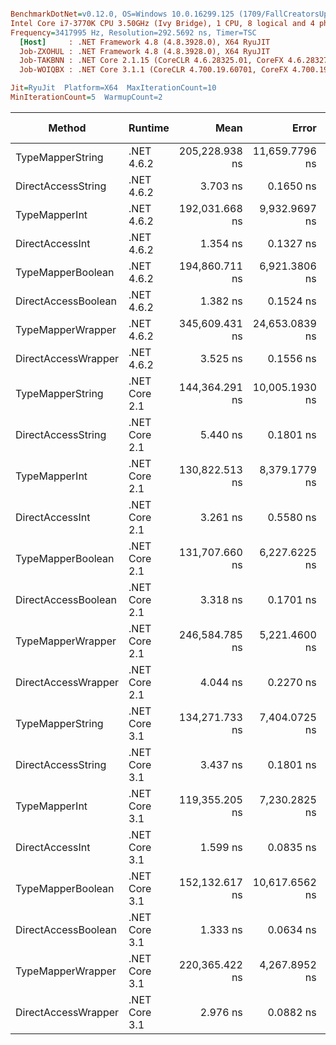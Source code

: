 ``` ini

BenchmarkDotNet=v0.12.0, OS=Windows 10.0.16299.125 (1709/FallCreatorsUpdate/Redstone3)
Intel Core i7-3770K CPU 3.50GHz (Ivy Bridge), 1 CPU, 8 logical and 4 physical cores
Frequency=3417995 Hz, Resolution=292.5692 ns, Timer=TSC
  [Host]     : .NET Framework 4.8 (4.8.3928.0), X64 RyuJIT
  Job-ZXOHUL : .NET Framework 4.8 (4.8.3928.0), X64 RyuJIT
  Job-TAKBNN : .NET Core 2.1.15 (CoreCLR 4.6.28325.01, CoreFX 4.6.28327.02), X64 RyuJIT
  Job-WOIQBX : .NET Core 3.1.1 (CoreCLR 4.700.19.60701, CoreFX 4.700.19.60801), X64 RyuJIT

Jit=RyuJit  Platform=X64  MaxIterationCount=10  
MinIterationCount=5  WarmupCount=2  

```
|              Method |       Runtime |           Mean |          Error |         StdDev |     Ratio |  RatioSD |  Gen 0 |  Gen 1 | Gen 2 | Allocated |
|-------------------- |-------------- |---------------:|---------------:|---------------:|----------:|---------:|-------:|-------:|------:|----------:|
|    TypeMapperString |    .NET 4.6.2 | 205,228.938 ns | 11,659.7796 ns |  7,712.2223 ns | 55,516.02 | 3,542.24 | 1.9531 | 0.2441 |     - |    8978 B |
|  DirectAccessString |    .NET 4.6.2 |       3.703 ns |      0.1650 ns |      0.1091 ns |      1.00 |     0.00 |      - |      - |     - |         - |
|       TypeMapperInt |    .NET 4.6.2 | 192,031.668 ns |  9,932.9697 ns |  6,570.0444 ns | 51,906.68 | 2,383.91 | 1.9531 | 0.2441 |     - |    9026 B |
|     DirectAccessInt |    .NET 4.6.2 |       1.354 ns |      0.1327 ns |      0.0878 ns |      0.37 |     0.03 |      - |      - |     - |         - |
|   TypeMapperBoolean |    .NET 4.6.2 | 194,860.711 ns |  6,921.3806 ns |  4,578.0647 ns | 52,665.62 | 1,872.71 | 1.9531 | 0.2441 |     - |    9026 B |
| DirectAccessBoolean |    .NET 4.6.2 |       1.382 ns |      0.1524 ns |      0.1008 ns |      0.37 |     0.03 |      - |      - |     - |         - |
|   TypeMapperWrapper |    .NET 4.6.2 | 345,609.431 ns | 24,653.0839 ns | 16,306.4886 ns | 93,389.68 | 4,659.21 | 1.9531 | 0.4883 |     - |    9260 B |
| DirectAccessWrapper |    .NET 4.6.2 |       3.525 ns |      0.1556 ns |      0.0926 ns |      0.95 |     0.03 |      - |      - |     - |         - |
|    TypeMapperString | .NET Core 2.1 | 144,364.291 ns | 10,005.1930 ns |  6,617.8157 ns | 39,051.74 | 2,682.71 | 1.4648 | 0.2441 |     - |    6889 B |
|  DirectAccessString | .NET Core 2.1 |       5.440 ns |      0.1801 ns |      0.1191 ns |      1.47 |     0.03 |      - |      - |     - |         - |
|       TypeMapperInt | .NET Core 2.1 | 130,822.513 ns |  8,379.1779 ns |  5,542.3074 ns | 35,354.56 | 1,706.83 | 1.5869 | 0.3662 |     - |    6825 B |
|     DirectAccessInt | .NET Core 2.1 |       3.261 ns |      0.5580 ns |      0.1449 ns |      0.89 |     0.06 |      - |      - |     - |         - |
|   TypeMapperBoolean | .NET Core 2.1 | 131,707.660 ns |  6,227.6225 ns |  4,119.1867 ns | 35,585.27 | 1,078.19 | 1.4648 | 0.2441 |     - |    6937 B |
| DirectAccessBoolean | .NET Core 2.1 |       3.318 ns |      0.1701 ns |      0.1125 ns |      0.90 |     0.04 |      - |      - |     - |         - |
|   TypeMapperWrapper | .NET Core 2.1 | 246,584.785 ns |  5,221.4600 ns |  3,453.6725 ns | 66,640.92 | 1,830.04 | 1.7090 | 0.2441 |     - |    7465 B |
| DirectAccessWrapper | .NET Core 2.1 |       4.044 ns |      0.2270 ns |      0.1351 ns |      1.09 |     0.05 |      - |      - |     - |         - |
|    TypeMapperString | .NET Core 3.1 | 134,271.733 ns |  7,404.0725 ns |  4,897.3355 ns | 36,302.36 | 1,939.71 | 1.4648 | 0.2441 |     - |    6711 B |
|  DirectAccessString | .NET Core 3.1 |       3.437 ns |      0.1801 ns |      0.1191 ns |      0.93 |     0.03 |      - |      - |     - |         - |
|       TypeMapperInt | .NET Core 3.1 | 119,355.205 ns |  7,230.2825 ns |  4,782.3842 ns | 32,248.13 | 1,279.23 | 1.4648 | 0.2441 |     - |    6647 B |
|     DirectAccessInt | .NET Core 3.1 |       1.599 ns |      0.0835 ns |      0.0553 ns |      0.43 |     0.02 |      - |      - |     - |         - |
|   TypeMapperBoolean | .NET Core 3.1 | 152,132.617 ns | 10,617.6562 ns |  7,022.9222 ns | 41,108.01 | 1,997.97 | 1.4648 | 0.2441 |     - |    6759 B |
| DirectAccessBoolean | .NET Core 3.1 |       1.333 ns |      0.0634 ns |      0.0377 ns |      0.36 |     0.02 |      - |      - |     - |         - |
|   TypeMapperWrapper | .NET Core 3.1 | 220,365.422 ns |  4,267.8952 ns |  1,108.3588 ns | 60,180.63 | 2,045.57 | 1.7090 | 0.2441 |     - |    7289 B |
| DirectAccessWrapper | .NET Core 3.1 |       2.976 ns |      0.0882 ns |      0.0461 ns |      0.81 |     0.03 |      - |      - |     - |         - |
